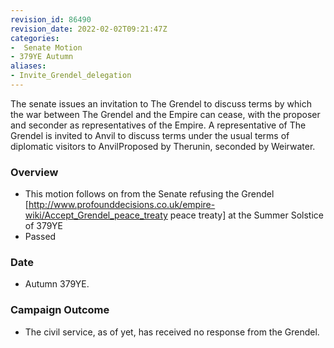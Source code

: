 ```yaml
---
revision_id: 86490
revision_date: 2022-02-02T09:21:47Z
categories:
-  Senate Motion
- 379YE Autumn
aliases:
- Invite_Grendel_delegation
---
```


The senate issues an invitation to The Grendel to discuss terms by which the war between The Grendel and the Empire can cease, with the proposer and seconder as representatives of the Empire. A representative of The Grendel is invited to Anvil to discuss terms under the usual terms of diplomatic visitors to AnvilProposed by Therunin, seconded by Weirwater. 


### Overview
* This motion follows on from the Senate refusing the Grendel [http://www.profounddecisions.co.uk/empire-wiki/Accept_Grendel_peace_treaty peace treaty] at the Summer Solstice of 379YE
* Passed

### Date
* Autumn 379YE.

### Campaign Outcome
* The civil service, as of yet, has received no response from the Grendel.


